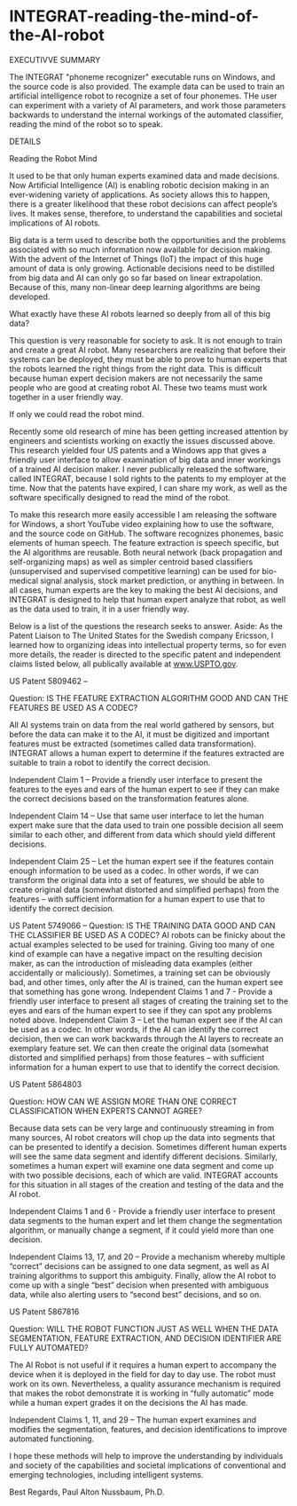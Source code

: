 # INTEGRAT-reading-the-mind-of-the-AI-robot
EXECUTIVVE SUMMARY

The INTEGRAT "phoneme recognizer" executable runs on Windows, and the source code is also provided. The example data can be used to train an artificial intelligence robot to recognize a set of four phonemes. THe user can experiment with a variety of AI parameters, and work those parameters backwards to understand the internal workings of the automated classifier, reading the mind of the robot so to speak. 

DETAILS

Reading the Robot Mind

It used to be that only human experts examined data and made decisions. Now Artificial Intelligence (AI) is enabling robotic decision making in an ever-widening variety of applications. As society allows this to happen, there is a greater likelihood that these robot decisions can affect people’s lives. It makes sense, therefore, to understand the capabilities and societal implications of AI robots.

Big data is a term used to describe both the opportunities and the problems associated with so much information now available for decision making. With the advent of the Internet of Things (IoT) the impact of this huge amount of data is only growing. Actionable decisions need to be distilled from big data and AI can only go so far based on linear extrapolation. Because of this, many non-linear deep learning algorithms are being developed. 

What exactly have these AI robots learned so deeply from all of this big data? 

This question is very reasonable for society to ask. It is not enough to train and create a great AI robot. Many researchers are realizing that before their systems can be deployed, they must be able to prove to human experts that the robots learned the right things from the right data. This is difficult because human expert decision makers are not necessarily the same people who are good at creating robot AI. These two teams must work together in a user friendly way.

If only we could read the robot mind.

Recently some old research of mine has been getting increased attention by engineers and scientists working on exactly the issues discussed above. This research yielded four US patents and a Windows app that gives a friendly user interface to allow examination of big data and inner workings of a trained AI decision maker. I never publically released the software, called INTEGRAT, because I sold rights to the patents to my employer at the time. Now that the patents have expired, I can share my work, as well as the software specifically designed to read the mind of the robot.

To make this research more easily accessible I am releasing the software for Windows, a short YouTube video explaining how to use the software, and the source code on GitHub. The software recognizes phonemes, basic elements of human speech. The feature extraction is speech specific, but the AI algorithms are reusable. Both neural network (back propagation and self-organizing maps) as well as simpler centroid based classifiers (unsupervised and supervised competitive learning) can be used for bio-medical signal analysis, stock market prediction, or anything in between. In all cases, human experts are the key to making the best AI decisions, and INTEGRAT is designed to help that human expert analyze that robot, as well as the data used to train, it in a user friendly way. 

Below is a list of the questions the research seeks to answer. Aside: As the Patent Liaison to The United States for the Swedish company Ericsson, I learned how to organizing ideas into intellectual property terms, so for even more details, the reader is directed to the specific patent and independent claims listed below, all publically available at www.USPTO.gov.

US Patent 5809462 – 

Question: IS THE FEATURE EXTRACTION ALGORITHM GOOD AND CAN THE FEATURES BE USED AS A CODEC? 

All AI systems train on data from the real world gathered by sensors, but before the data can make it to the AI, it must be digitized and important features must be extracted (sometimes called data transformation). INTEGRAT allows a human expert to determine if the features extracted are suitable to train a robot to identify the correct decision.

Independent Claim 1 – Provide a friendly user interface to present the features to the eyes and ears of the human expert to see if they can make the correct decisions based on the transformation features alone.

Independent Claim 14 – Use that same user interface to let the human expert make sure that the data used to train one possible decision all seem similar to each other, and different from data which should yield different decisions.

Independent Claim 25 – Let the human expert see if the features contain enough information to be used as a codec. In other words, if we can transform the original data into a set of features, we should be able to create original data (somewhat distorted and simplified perhaps) from the features – with sufficient information for a human expert to use that to identify the correct decision. 

US Patent 5749066 – 
   Question: IS THE TRAINING DATA GOOD AND CAN THE CLASSIFIER BE USED AS A CODEC?
AI robots can be finicky about the actual examples selected to be used for training. Giving too many of one kind of example can have a negative impact on the resulting decision maker, as can the introduction of misleading data examples (either accidentally or maliciously). Sometimes, a training set can be obviously bad, and other times, only after the AI is trained, can the human expert see that something has gone wrong.
   Independent Claims 1 and 7 - Provide a friendly user interface to present all stages of creating the training set to the eyes and ears of the human expert to see if they can spot any problems noted above.
   Independent Claim 3 – Let the human expert see if the AI can be used as a codec. In other words, if the AI can identify the correct decision, then we can work backwards through the AI layers to recreate an exemplary feature set. We can then create the original data (somewhat distorted and simplified perhaps) from those features – with sufficient information for a human expert to use that to identify the correct decision.

US Patent 5864803

Question: HOW CAN WE ASSIGN MORE THAN ONE CORRECT CLASSIFICATION WHEN EXPERTS CANNOT AGREE?

Because data sets can be very large and continuously streaming in from many sources, AI robot creators will chop up the data into segments that can be presented to identify a decision. Sometimes different human experts will see the same data segment and identify different decisions. Similarly, sometimes a human expert will examine one data segment and come up with two possible decisions, each of which are valid. INTEGRAT accounts for this situation in all stages of the creation and testing of the data and the AI robot.

Independent Claims 1 and 6 - Provide a friendly user interface to present data segments to the human expert and let them change the segmentation algorithm, or manually change a segment, if it could yield more than one decision.

Independent Claims 13, 17, and 20 – Provide a mechanism whereby multiple “correct” decisions can be assigned to one data segment, as well as AI training algorithms to support this ambiguity. Finally, allow the AI robot to come up with a single “best” decision when presented with ambiguous data, while also alerting users to “second best” decisions, and so on.

US Patent 5867816

Question: WILL THE ROBOT FUNCTION JUST AS WELL WHEN THE DATA SEGMENTATION, FEATURE EXTRACTION, AND DECISION IDENTIFIER ARE FULLY AUTOMATED?

The AI Robot is not useful if it requires a human expert to accompany the device when it is deployed in the field for day to day use. The robot must work on its own. Nevertheless, a quality assurance mechanism is required that makes the robot demonstrate it is working in “fully automatic” mode while a human expert grades it on the decisions the AI has made.

Independent Claims 1, 11, and 29 – The human expert examines and modifies the segmentation, features, and decision identifications to improve automated functioning.


I hope these methods will help to improve the understanding by individuals and society of the capabilities and societal implications of conventional and emerging technologies, including intelligent systems.

Best Regards, Paul Alton Nussbaum, Ph.D. 

